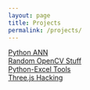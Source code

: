 ```yaml
---
layout: page
title: Projects
permalink: /projects/
---
```


[Python ANN](https://github.com/washt/NeuralNetPy)<br />
[Random OpenCV Stuff](https://github.com/washt/OpenCV-Projects)<br />
[Python-Excel Tools](https://github.com/washt/xlsUtils)<br />
[Three.js Hacking](https://washt.me/three)<br />
